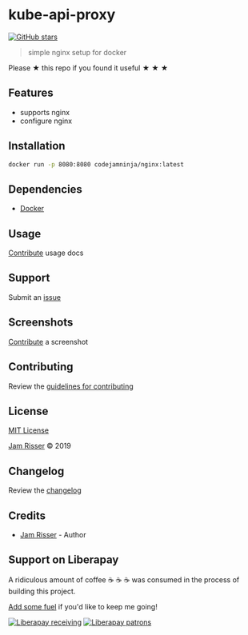 # kube-api-proxy

[![GitHub stars](https://img.shields.io/github/stars/codejamninja/kube-api-proxy.svg?style=social&label=Stars)](https://github.com/codejamninja/kube-api-proxy)

> simple nginx setup for docker

Please ★ this repo if you found it useful ★ ★ ★


## Features

* supports nginx
* configure nginx


## Installation

```sh
docker run -p 8080:8080 codejamninja/nginx:latest
```


## Dependencies

* [Docker](https://docker.com)


## Usage

[Contribute](https://github.com/codejamninja/kube-api-proxy/blob/master/CONTRIBUTING.md) usage docs


## Support

Submit an [issue](https://github.com/codejamninja/kube-api-proxy/issues/new)


## Screenshots

[Contribute](https://github.com/codejamninja/kube-api-proxy/blob/master/CONTRIBUTING.md) a screenshot


## Contributing

Review the [guidelines for contributing](https://github.com/codejamninja/kube-api-proxy/blob/master/CONTRIBUTING.md)


## License

[MIT License](https://github.com/codejamninja/kube-api-proxy/blob/master/LICENSE)

[Jam Risser](https://codejam.ninja) © 2019


## Changelog

Review the [changelog](https://github.com/codejamninja/kube-api-proxy/blob/master/CHANGELOG.md)


## Credits

* [Jam Risser](https://codejam.ninja) - Author


## Support on Liberapay

A ridiculous amount of coffee ☕ ☕ ☕ was consumed in the process of building this project.

[Add some fuel](https://liberapay.com/codejamninja/donate) if you'd like to keep me going!

[![Liberapay receiving](https://img.shields.io/liberapay/receives/codejamninja.svg?style=flat-square)](https://liberapay.com/codejamninja/donate)
[![Liberapay patrons](https://img.shields.io/liberapay/patrons/codejamninja.svg?style=flat-square)](https://liberapay.com/codejamninja/donate)
